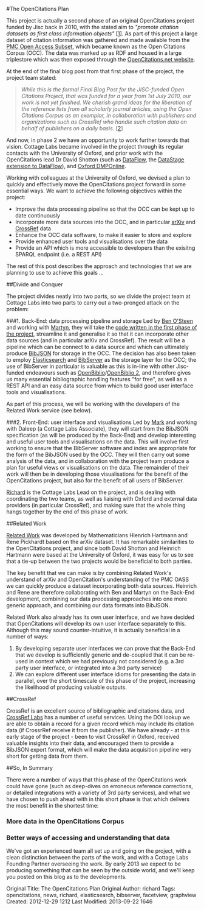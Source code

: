 #The OpenCitations Plan
<br>

This project is actually a second phase of an original OpenCitations project funded by Jisc back in 2010, with the stated aim to *"promote citation datasets as first class information objects"* [[1](http://opencitations.wordpress.com/2010/07/15/jisc-open-citations-aims-objectives-and-final-outputs/)].  As part of this project a large dataset of citation information was gathered and made available from the [PMC Open Access Subset](http://opencitations.wordpress.com/2011/07/01/input-data-for-open-citations-the-pmc-open-access-subset/), which became known as the Open Citations Corpus (OCC).  The data was marked up as RDF and housed in a large triplestore which was then exposed through the [OpenCitations.net website](http://opencitations.net/explore-the-data/).

At the end of the final blog post from that first phase of the project, the project team stated:

>*While this is the formal Final Blog Post for the JISC-funded Open Citations Project, that was funded for a year from 1st July 2010, our work is not yet finished. We cherish grand ideas for the liberation of the reference lists from all scholarly journal articles, using the Open Citations Corpus as an exemplar, in collaboration with publishers and organizations such as CrossRef who handle such citation data on behalf of publishers on a daily basis.* [[2](http://opencitations.wordpress.com/2011/07/01/jisc-open-citations-project-%E2%80%93-final-project-blog-post/)]

And now, in phase 2 we have an opportunity to work further towards that vision.  Cottage Labs became involved in the project through its regular contacts with the University of Oxford, and prior work with the OpenCitations lead Dr David Shotton (such as [DataFlow](http://cottagelabs.com/projects/dataflow), the [DataStage extension to DataFlow](http://cottagelabs.com/projects/datastage)), and [Oxford DMPOnline](http://cottagelabs.com/projects/oxforddmponline).

Working with colleagues at the University of Oxford, we devised a plan to quickly and effectively move the OpenCitations project forward in some essential ways.  We want to achieve the following objectives within the project:

* Improve the data processing pipeline so that the OCC can be kept up to date continuously
* Incorporate more data sources into the OCC, and in particular [arXiv](http://arxiv.org/) and [CrossRef](http://crossref.org/) data
* Enhance the OCC data software, to make it easier to store and explore
* Provide enhanced user tools and visualisations over the data
* Provide an API which is more accessible to developers than the exisitng SPARQL endpoint (i.e. a REST API)

The rest of this post describes the approach and technologies that we are planning to use to achieve this goals ...

##Divide and Conquer

The project divides neatly into two parts, so we divide the project team at Cottage Labs into two parts to carry out a two-pronged attack on the problem:

###1. Back-End: data processing pipeline and storage
Led by [Ben O'Steen](/people/ben) and working with [Martyn](/people/martyn), they will take the [code written in the first phase of the project](https://github.com/opencitations), streamline it and generalise it so that it can incorporate other data sources (and in particular arXiv and CrossRef).  The result will be a pipeline which can be connect to a data source and which can ultimately produce [BibJSON](http://www.bibjson.org/) for storage in the OCC.  The decision has also been taken to employ [Elasticsearch](http://www.elasticsearch.org/) and [BibServer](https://github.com/okfn/bibserver) as the storage layer for the OCC; the use of BibServer in particular is valuable as this is in-line with other Jisc-funded endeavours such as [OpenBiblio](http://cottagelabs.com/projects/open-biblio)/[OpenBiblio 2](http://cottagelabs.com/projects/open-biblio-2), and therefore gives us many essential bibliographic handling features "for free", as well as a REST API and an easy data source from which to build good user interface tools and visualisations.

As part of this process, we will be working with the developers of the Related Work service (see below).

###2. Front-End: user interface and visualisations
Led by [Mark](/people/mark) and working with Daleep (a Cottage Labs Associate), they will start from the BibJSON specification (as will be produced by the Back-End) and develop interesting and useful user tools and visualisations on the data.  This will involve first working to ensure that the BibServer software and index are appropriate for the form of the BibJSON used by the OCC.  They will then carry out some analysis of the data, and in collaboration with the project team produce a plan for useful views or visualisations on the data.  The remainder of their work will then be in developing those visualisations for the benefit of the OpenCitations project, but also for the benefit of all users of BibServer.

[Richard](/people/richard) is the Cottage Labs Lead on the project, and is dealing with coordinating the two teams, as well as liaising with Oxford and external data providers (in particular CrossRef), and making sure that the whole thing hangs together by the end of this phase of work. 

##Related Work

[Related Work](http://blog.related-work.net) was developed by Mathematicians Hienrich Hartmann and Rene Pickhardt based on the arXiv dataset.  It has remarkable similarities to the OpenCitations project, and since both David Shotton and Heinrich Hartmann were based at the University of Oxford, it was easy for us to see that a tie-up between the two projects would be beneficial to both parties.

The key benefit that we can make is by combining Related Work's understand of arXiv and OpenCitation's understanding of the PMC OASS we can quickly produce a dataset incorporating both data sources.  Heinrich and Rene are therefore collaborating with Ben and Martyn on the Back-End development, combining our data processing approaches into one more generic approach, and combining our data formats into BibJSON.

Related Work also already has its own user interface, and we have decided that OpenCitations will develop its own user interface separately to this.  Although this may sound counter-intuitive, it is actually beneficial in a number of ways:

1. By developing separate user interfaces we can prove that the Back-End that we develop is sufficiently generic and de-coupled that it can be re-used in context which we had previously not considered (e.g. a 3rd party user interface, or integrated into a 3rd party service)
2. We can explore different user interface idioms for presenting the data in parallel, over the short timescale of this phase of the project, increasing the likelihood of producing valuable outputs.

##CrossRef

CrossRef is an excellent source of bibliographic and citations data, and [CrossRef Labs](http://labs.crossref.org/) has a number of useful services.  Using the DOI lookup we are able to obtain a record for a given record which may include its citation data (if CrossrRef receive it from the publisher).  We have already - at this early stage of the project - been to visit CrossRef in Oxford, received valuable insights into their data, and encouraged them to provide a BibJSON export format, which will make the data acquisition pipeline very short for getting data from them.

##So, In Summary

There were a number of ways that this phase of the OpenCitations work could have gone (such as deep-dives on erroneous reference corrections, or detailed integrations with a variety of 3rd party services), and what we have chosen to push ahead with in this short phase is that which delivers the most benefit in the shortest time:

<div class="row-fluid">
<div class="span6"><div class="hero-unit"><h3>More data in the OpenCitations Corpus</h3></div></div>
<div class="span6"><div class="hero-unit"><h3>Better ways of accessing and understanding that data</h3></div></div>
</div>

We've got an experienced team all set up and going on the project, with a clean distinction between the parts of the work, and with a Cottage Labs Founding Partner overseeing the work.  By early 2013 we expect to be producing something that can be seen by the outside world, and we'll keep you posted on this blog as to the developments.








Original Title: The OpenCitations Plan
Original Author: richard
Tags: opencitations, news, richard, elasticsearch, bibserver, facetview, graphview
Created: 2012-12-29 1212
Last Modified: 2013-09-22 1646

